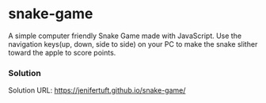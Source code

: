 # snake-game

A simple computer friendly Snake Game made with JavaScript. Use the navigation keys(up, down, side to side) on your PC to make the snake slither toward the apple to score points.

### Solution

Solution URL: https://jenifertuft.github.io/snake-game/
